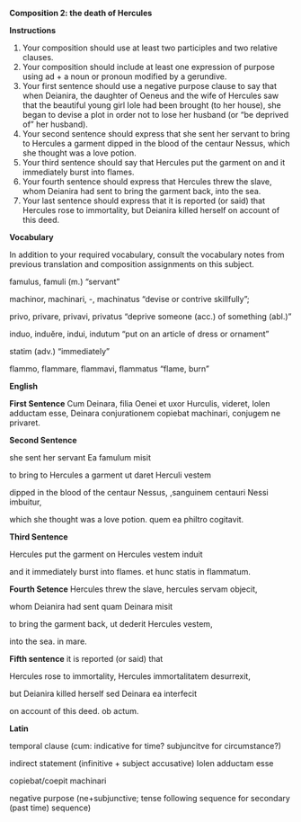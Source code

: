 **Composition 2: the death of Hercules**

**Instructions**
1. Your composition should use at least two participles and two relative clauses.
2. Your composition should include at least one expression of purpose using ad + a noun or pronoun modified by a gerundive.
3. Your first sentence should use a negative purpose clause to say that when Deianira, the daughter of Oeneus and the wife of Hercules saw that the beautiful young girl Iole had been brought (to her house), she began to devise a plot in order not to lose her husband (or “be deprived of” her husband).
4. Your second sentence should express that she sent her servant to bring to Hercules a garment dipped in the blood of the centaur Nessus, which she thought was a love potion.
5. Your third sentence should say that Hercules put the garment on and it immediately burst into flames.
6. Your fourth sentence should express that Hercules threw the slave, whom Deianira had sent to bring the garment back, into the sea.
7. Your last sentence should express that it is reported (or said) that Hercules rose to immortality, but Deianira killed herself on account of this deed.

**Vocabulary**

In addition to your required vocabulary, consult the vocabulary notes from previous translation and composition assignments on this subject.

famulus, famuli (m.) “servant”

machinor, machinari, -, machinatus “devise or contrive skillfully”;

privo, privare, privavi, privatus “deprive someone (acc.) of something (abl.)”

induo, induĕre, indui, indutum “put on an article of dress or ornament”

statim (adv.) “immediately”

flammo, flammare, flammavi, flammatus “flame, burn”

**English**

**First Sentence**
Cum Deinara, filia Oenei et uxor Hurculis, videret, Iolen adductam esse, Deinara conjurationem copiebat machinari, conjugem ne privaret.


**Second Sentence**

she sent her servant 
Ea famulum misit 

to bring to Hercules a garment 
ut daret Herculi vestem 

dipped in the blood of the centaur Nessus, 
,sanguinem centauri Nessi imbuitur,

which she thought was a love potion.
quem ea philtro cogitavit.


**Third Sentence**

Hercules put the garment on 
Hercules vestem induit

and it immediately burst into flames.
et hunc statis in flammatum.



**Fourth Setence**
Hercules threw the slave, 
hercules servam objecit,

whom Deianira had sent 
quam Deinara misit 

to bring the garment back, 
ut dederit Hercules vestem,

into the sea.
in mare.

**Fifth sentence**
it is reported (or said) that 

Hercules rose to immortality, 
Hercules immortalitatem desurrexit,

but Deianira killed herself 
sed Deinara ea interfecit

on account of this deed.
ob actum.



**Latin**

temporal clause (cum: indicative for time? subjuncitve for circumstance?)
  
  indirect statement (infinitive + subject accusative)
  Iolen adductam esse
  
copiebat/coepit machinari

  negative purpose (ne+subjunctive; tense following sequence for secondary (past time) sequence)
